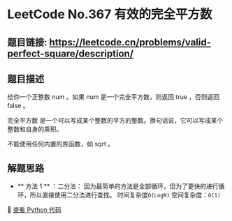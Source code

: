 # LeetCode No.367 有效的完全平方数

## 题目链接: https://leetcode.cn/problems/valid-perfect-square/description/

## 题目描述
给你一个正整数 num 。如果 num 是一个完全平方数，则返回 true ，否则返回 false 。

完全平方数 是一个可以写成某个整数的平方的整数。换句话说，它可以写成某个整数和自身的乘积。

不能使用任何内置的库函数，如  sqrt 。

## 解题思路
- ** 方法 1 ** ：二分法：
因为最简单的方法是全部循环，但为了更快的进行循环，所以直接使用二分法进行查找。
时间复杂度`O(LogN)` 
空间复杂度：`O(1)`


📌 [查看 Python 代码](../solutions/python/No_367_有效的完全平方数.py)